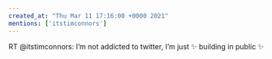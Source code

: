 ```yaml
---
created_at: "Thu Mar 11 17:16:00 +0000 2021"
mentions: ['itstimconnors']
---
```


RT @itstimconnors: I’m not addicted to twitter,
I’m just ✨ building in public ✨